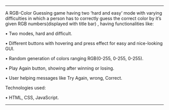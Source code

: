 -------------------------------------------------------------------------------------------------------------------------------------------


A RGB-Color Guessing game having two ‘hard and easy’ mode with varying difficulties in which a person has to correctly guess the correct color by it’s given RGB numbers(displayed with title bar) , having functionalities like:

  •	Two modes, hard and difficult.  
  
  •	Different buttons with hovering and press effect for easy and nice-looking GUI.
  
  •	Random generation of colors ranging RGB(0-255, 0-255, 0-255).
  
  •	Play Again button, showing after winning or losing.
  
  •	User helping messages like Try Again, wrong, Correct.
  
  
  Technologies used:
  
  •	HTML, CSS, JavaScript.


-------------------------------------------------------------------------------------------------------------------------------------------------------------------------
